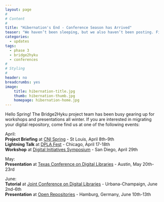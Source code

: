 ```yaml
---
layout: page
#
# Content
#
title: "Hibernation's End - Conference Season has Arrived"
teaser: "We haven’t been sleeping, but we also haven’t been posting. Find out where you can learn more about the Bridge2Hyku Project during this conference season!"
categories:
  - updates
tags:
  - phase 3
  - bridge2hyku
  - conferences
#
# Styling
#
header: no
breadcrumbs: yes
image:
    title: hibernation-title.jpg
    thumb: hibernation-thumb.jpg
    homepage: hibernation-home.jpg
---
```


Hello Spring! The Bridge2Hyku project team has been busy gearing up for workshops and presentations all winter.  If you are interested in migrating your digital repository, come find us at one of the following events: 

April:<br>
**Project Briefing** at [CNI Spring](https://www.cni.org/events/membership-meetings/upcoming-meeting/spring-2019) - St Louis, April 8th-9th<br> 
**Lightning Talk** at [DPLA Fest](https://dplafest2019.dp.la/call-for-proposals/)  - Chicago, April 17-18th<br>
**Workshop** at [Digital Initiatives Symposium](https://digital.sandiego.edu/symposium/2019/) - San Diego, April 29th<br>

May:<br> 
**Presentation** at [Texas Conference on Digital Libraries](https://www.tdl.org/tcdl/) - Austin, May 20th-23rd<br> 

June:<br> 
**Tutorial** at [Joint Conference on Digital Libraries](https://2019.jcdl.org/) - Urbana-Champaign, June 2nd-6th<br>
**Presentation** at [Open Repositories](https://or2019.blogs.uni-hamburg.de/) - Hamburg, Germany, June 10th-13th


